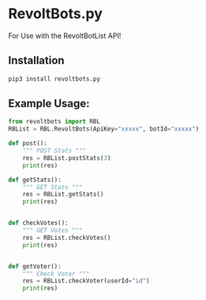 # RevoltBots.py
For Use with the RevoltBotList API!


## Installation
```bash
pip3 install revoltbots.py
```

## Example Usage:
```py
from revoltbots import RBL
RBList = RBL.RevoltBots(ApiKey="xxxxx", botId="xxxxx")

def post():
    """ POST Stats """
    res = RBList.postStats(3)
    print(res)

def getStats():
    """ GET Stats """
    res = RBList.getStats()
    print(res)


def checkVotes():
    """ GET Votes """
    res = RBList.checkVotes()
    print(res)


def getVoter():
    """ Check Voter """
    res = RBList.checkVoter(userId="id")
    print(res)

```